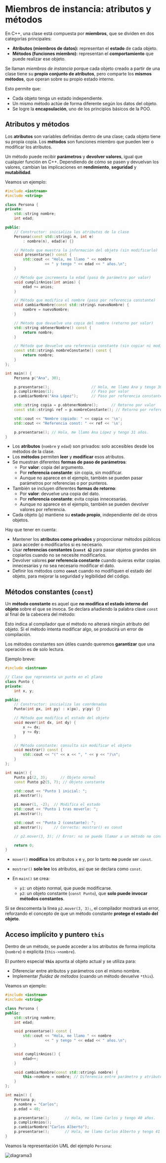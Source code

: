 # Miembros de instancia: atributos y métodos

En C++, una clase está compuesta por **miembros**, que se dividen en dos categorías principales:

* **Atributos (miembros de datos):** representan el **estado** de cada objeto.
* **Métodos (funciones miembro):** representan el **comportamiento** que puede realizar ese objeto.

Se llaman *miembros de instancia* porque cada objeto creado a partir de una clase tiene su **propio conjunto de atributos**, pero comparte los **mismos métodos**, que operan sobre su propio estado interno.

Esto permite que:

* Cada objeto tenga un estado independiente.
* Un mismo método actúe de forma diferente según los datos del objeto.
* Se logre la **encapsulación**, uno de los principios básicos de la POO.


## Atributos y métodos

Los **atributos** son variables definidas dentro de una clase; cada objeto tiene su propia copia.
Los **métodos** son funciones miembro que pueden leer o modificar los atributos.

Un método puede recibir **parámetros** y **devolver valores**, igual que cualquier función en C++.
Dependiendo de cómo se pasen y devuelvan los valores, cambian las implicaciones en **rendimiento**, **seguridad** y **mutabilidad**.

Veamos un ejemplo:

```cpp
#include <iostream>
#include <string>

class Persona {
private:
    std::string nombre;
    int edad;

public:
    // Constructor: inicializa los atributos de la clase
    Persona(const std::string& n, int e)
        : nombre(n), edad(e) {}

    // Método que muestra la información del objeto (sin modificarlo)
    void presentarse() const {
        std::cout << "Hola, me llamo " << nombre
                  << " y tengo " << edad << " años.\n";
    }

    // Método que incrementa la edad (paso de parámetro por valor)
    void cumplirAnios(int anios) {
        edad += anios;
    }

    // Método que modifica el nombre (paso por referencia constante)
    void cambiarNombre(const std::string& nuevoNombre) {
        nombre = nuevoNombre;
    }

    // Método que devuelve una copia del nombre (retorno por valor)
    std::string obtenerNombre() const {
        return nombre;
    }

    // Método que devuelve una referencia constante (sin copiar ni modificar)
    const std::string& nombreConstante() const {
        return nombre;
    }
};

int main() {
    Persona p("Ana", 30);

    p.presentarse();                   // Hola, me llamo Ana y tengo 30 años.
    p.cumplirAnios(1);                 // Paso por valor
    p.cambiarNombre("Ana López");      // Paso por referencia constante

    std::string copia = p.obtenerNombre();      // Retorno por valor
    const std::string& ref = p.nombreConstante(); // Retorno por referencia const

    std::cout << "Nombre copiado: " << copia << '\n';
    std::cout << "Referencia const: " << ref << '\n';

    p.presentarse(); // Hola, me llamo Ana López y tengo 31 años.
}
```

* Los **atributos** (`nombre` y `edad`) son privados: solo accesibles desde los métodos de la clase.
* Los **métodos** permiten **leer** y **modificar** esos atributos.
* Se muestran diferentes **formas de paso de parámetros**:
  * Por **valor**: copia del argumento.
  * Por **referencia constante**: sin copia, sin modificar.
  * Aunque no aparece en el ejemplo, también se pueden pasar parámetros por referencias o por punteros.
* También se incluyen diferentes **formas de retorno**:
  * Por **valor**: devuelve una copia del dato.
  * Por **referencia constante**: evita copias innecesarias.
  * Aunque no aparece en el ejemplo, también se pueden devolver valores por referencia.
* Cada objeto (`p`) mantiene su **estado propio**, independiente del de otros objetos.

Hay que tener en cuenta:

* Mantener los **atributos como privados** y proporcionar métodos públicos para acceder o modificarlos si es necesario.
* Usar **referencias constantes (`const &`)** para pasar objetos grandes sin copiarlos cuando no se necesite modificarlos.
* Devolver valores **por referencia constante** cuando quieras evitar copias innecesarias y no sea necesario modificar el dato.
* Definir los métodos como **`const`** cuando no modifiquen el estado del objeto, para mejorar la seguridad y legibilidad del código.

## Métodos constantes (`const`)

Un **método constante** es aquel que **no modifica el estado interno del objeto** sobre el que se invoca. Se declara añadiendo la palabra clave `const` al final de la cabecera del método:

Esto indica al compilador que el método no alterará ningún atributo del objeto. Si el método intenta modificar algo, se producirá un error de compilación.

Los métodos constantes son útiles cuando queremos **garantizar** que una operación es de solo lectura.

Ejemplo breve:

```cpp
#include <iostream>

// Clase que representa un punto en el plano
class Punto {
private:
    int x, y;

public:
    // Constructor: inicializa las coordenadas
    Punto(int px, int py) : x(px), y(py) {}

    // Método que modifica el estado del objeto
    void mover(int dx, int dy) {
        x += dx;
        y += dy;
    }

    // Método constante: consulta sin modificar el objeto
    void mostrar() const {
        std::cout << "(" << x << ", " << y << ")\n";
    }
};

int main() {
    Punto p1(2, 3);      // Objeto normal
    const Punto p2(5, 7); // Objeto constante

    std::cout << "Punto 1 inicial: ";
    p1.mostrar();

    p1.mover(1, -2);  // Modifica el estado
    std::cout << "Punto 1 tras moverlo: ";
    p1.mostrar();

    std::cout << "Punto 2 (constante): ";
    p2.mostrar();     // Correcto: mostrar() es const

    // p2.mover(3, 3); // Error: no se puede llamar a un método no const sobre un objeto const

    return 0;
}
```


* `mover()` **modifica** los atributos `x` e `y`, por lo tanto **no** puede ser `const`.
* `mostrar()` **solo lee** los atributos, así que se declara como `const`.
* En `main()` se crea:

  * `p1`: un objeto normal, que puede modificarse.
  * `p2`: un objeto constante (`const Punto`), que **solo puede invocar métodos constantes**.

Si se descomenta la línea `p2.mover(3, 3);`, el compilador mostrará un error, reforzando el concepto de que un método constante **protege el estado del objeto**.

## Acceso implícito y puntero `this`

Dentro de un método, se puede acceder a los atributos de forma implícita (`nombre`) o explícita (`this->nombre`).

El puntero especial **`this`** apunta al objeto actual y se utiliza para:

* Diferenciar entre atributos y parámetros con el mismo nombre.
* Implementar *fluidez de métodos* (cuando un método devuelve `*this`).

Veamos un ejemplo:

```cpp
#include <iostream>
#include <string>

class Persona {
public:
    std::string nombre;
    int edad;

    void presentarse() const {
        std::cout << "Hola, me llamo " << nombre
                  << " y tengo " << edad << " años.\n";
    }

    void cumplirAnios() {
        edad++;
    }

    void cambiarNombre(const std::string& nombre) {
        this->nombre = nombre; // Diferencia entre parámetro y atributo
    }
};

int main() {
    Persona p;
    p.nombre = "Carlos";
    p.edad = 40;

    p.presentarse();       // Hola, me llamo Carlos y tengo 40 años.
    p.cumplirAnios();
    p.cambiarNombre("Carlos Alberto");
    p.presentarse();       // Hola, me llamo Carlos Alberto y tengo 41 años.
}
```

Veamos la representación UML del ejemplo `Persona`:

![diagrama3](img/diagrama3.png)


